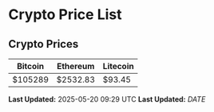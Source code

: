 # Crypto Price List

## Crypto Prices
| Bitcoin | Ethereum | Litecoin |
| ------- | -------- | -------- |
| $105289 | $2532.83 | $93.45 |
**Last Updated:** 2025-05-20 09:29 UTC
**Last Updated:** $DATE$
